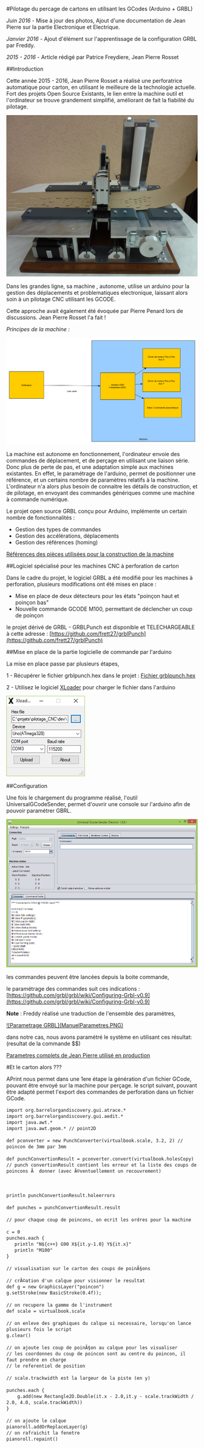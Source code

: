 #Pilotage du percage de cartons en utilisant les GCodes (Arduino + GRBL) 

*Juin 2016* - Mise à jour des photos, Ajout d'une documentation de Jean Pierre sur la partie Electronique et Electrique.

*Janvier 2016* - Ajout d'élément sur l'apprentissage de la configuration GRBL par Freddy.

*2015 - 2016* - Article rédigé par Patrice Freydiere, Jean Pierre Rosset


##Introduction 


Cette année 2015 - 2016, Jean Pierre Rosset a réalisé une perforatrice automatique pour carton, en utilisant le meilleure de la technologie actuelle. Fort des projets Open Source Existants, le lien entre la machine outil et l'ordinateur se trouve grandement simplifié, améliorant de fait la fiabilité du pilotage.


![](perfo_5.jpg)

Dans les grandes ligne, sa machine , autonome, utilise un arduino pour la gestion des déplacements et problematiques electronique, laissant alors soin à un pilotage CNC utilisant les GCODE. 

Cette approche avait également été évoquée par Pierre Penard lors de discussions. Jean Pierre Rosset l'a fait !

_Principes de la machine :_

![](synoptic.png)


La machine est autonome en fonctionnement, l'ordinateur envoie des commandes de déplacement, et de perçage en utilisant une liaison série. Donc plus de perte de pas, et une adaptation simple aux machines existantes. En effet, le paramétrage de l'arduino, permet de positionner une référence, et un certains nombre de paramètres relatifs à la machine. 
L'ordinateur n'a alors plus besoin de connaitre les détails de construction, et de pilotage, en envoyant des commandes génériques comme une machine à commande numérique.

Le projet open source GRBL conçu pour Arduino, implémente un certain nombre de fonctionnalités :

- Gestion des types de commandes
- Gestion des accélérations, déplacements
- Gestion des références (homing)


[Références des pièces utilisées pour la construction de la machine](PIECES_POUR_CONSTRUCTION_PERFORATRICE.pdf) 

##Logiciel spécialisé pour les machines CNC à perforation de carton

Dans le cadre du projet, le logiciel GRBL a été modifié pour les machines à perforation, plusieurs modifications ont été mises en place :

- Mise en place de deux détecteurs pour les états "poinçon haut et poinçon bas"
- Nouvelle commande GCODE M100, permettant de déclencher un coup de poinçon 

le projet dérivé de GRBL - GRBLPunch est disponible et TELECHARGEABLE à cette adresse : [https://github.com/frett27/grblPunch](https://github.com/frett27/grblPunch)

##Mise en place de la partie logicielle de commande par l'arduino

La mise en place passe par plusieurs étapes, 

1 - Récupérer le fichier grblpunch.hex dans le projet : [Fichier grblpunch.hex](https://github.com/frett27/grblPunch)

2 - Utilisez le logiciel [XLoader](XLoader.zip) pour charger le fichier dans l'arduino

![xloader.PNG](xloader.PNG)



##Configuration

Une fois le chargement du programme réalisé, l'outil UniversalGCodeSender, permet d'ouvrir une console sur l'arduino afin de pouvoir paramétrer GBRL.

![](UGCODESender.PNG)

les commandes peuvent être lancées depuis la boite commande, 

le paramétrage des commandes suit ces indications : [https://github.com/grbl/grbl/wiki/Configuring-Grbl-v0.9](https://github.com/grbl/grbl/wiki/Configuring-Grbl-v0.9)

**Note** : Freddy réalisé une traduction de l'ensemble des paramètres,
 
<a href="PARAMÈTRES DU GRBL_JPR_Freddy.pdf">
![Parametrage GRBL](ManuelParametres.PNG)
</a>



dans notre cas, nous avons paramétré le système en utilisant ces résultat: (resultat de la commande $$)

[Parametres complets de Jean Pierre utilisé en production](Params_15_02_2016.pdf)


#Et le carton alors ???

APrint nous permet dans une 1ere étape la génération d'un fichier GCode, pouvant être envoyé sur la machine pour perçage. le script suivant, pouvant être adapté permet l'export des commandes de perforation dans un fichier GCode.

	
	
	import org.barrelorgandiscovery.gui.atrace.*
	import org.barrelorgandiscovery.gui.aedit.*
	import java.awt.*
	import java.awt.geom.* // point2D
	
	def pconverter = new PunchConverter(virtualbook.scale, 3.2, 2) // poincon de 3mm par 3mm
	
	def punchConvertionResult = pconverter.convert(virtualbook.holesCopy)
	// punch convertionResult contient les erreur et la liste des coups de poincons Ã  donner (avec Ã©ventuellement un recouvrement)
	
	
	
	println punchConvertionResult.holeerrors
	
	def punches = punchConvertionResult.result
	
	// pour chaque coup de poincons, on ecrit les ordres pour la machine
	
	c = 0
	punches.each {
	   println "N${c++} G90 X${it.y-1.0} Y${it.x}"
	   println "M100"
	}
	
	// visualisation sur le carton des coups de poinÃ§ons
	
	// crÃ©ation d'un calque pour visionner le resultat
	def g = new GraphicsLayer("poincon")
	g.setStroke(new BasicStroke(0.4f));
	
	// on recupere la gamme de l'instrument
	def scale = virtualbook.scale
	
	// on enleve des graphiques du calque si necessaire, lorsqu'on lance plusieurs fois le script
	g.clear()
	
	// on ajoute les coup de poinÃ§on au calque pour les visualiser
	// les coordonnes du coup de poincon sont au centre du poincon, il faut prendre en charge
	// le referentiel de position
	
	// scale.trackwidth est la largeur de la piste (en y)
	
	punches.each {
	    g.add(new Rectangle2D.Double(it.x - 2.0,it.y - scale.trackWidth / 2.0, 4.0, scale.trackWidth))
	}
	
	// on ajoute le calque
	pianoroll.addOrReplaceLayer(g)
	// on rafraichit la fenetre
	pianoroll.repaint()


